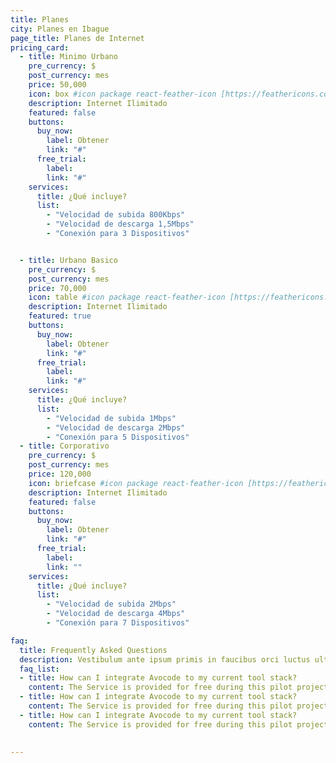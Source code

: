 ```yaml
---
title: Planes
city: Planes en Ibague
page_title: Planes de Internet
pricing_card:
  - title: Minimo Urbano
    pre_currency: $
    post_currency: mes
    price: 50,000
    icon: box #icon package react-feather-icon [https://feathericons.com/]
    description: Internet Ilimitado
    featured: false
    buttons:
      buy_now:
        label: Obtener
        link: "#"
      free_trial:
        label: 
        link: "#"
    services:
      title: ¿Qué incluye?
      list:
        - "Velocidad de subida 800Kbps"
        - "Velocidad de descarga 1,5Mbps"
        - "Conexión para 3 Dispositivos"


  - title: Urbano Basico
    pre_currency: $
    post_currency: mes
    price: 70,000
    icon: table #icon package react-feather-icon [https://feathericons.com/]
    description: Internet Ilimitado
    featured: true
    buttons:
      buy_now:
        label: Obtener
        link: "#"
      free_trial:
        label: 
        link: "#"
    services:
      title: ¿Qué incluye?
      list:
        - "Velocidad de subida 1Mbps"
        - "Velocidad de descarga 2Mbps"
        - "Conexión para 5 Dispositivos"
  - title: Corporativo
    pre_currency: $
    post_currency: mes
    price: 120,000
    icon: briefcase #icon package react-feather-icon [https://feathericons.com/]
    description: Internet Ilimitado
    featured: false
    buttons:
      buy_now:
        label: Obtener
        link: "#"
      free_trial:
        label:
        link: ""
    services:
      title: ¿Qué incluye?
      list:
        - "Velocidad de subida 2Mbps"
        - "Velocidad de descarga 4Mbps"
        - "Conexión para 7 Dispositivos"

faq:
  title: Frequently Asked Questions
  description: Vestibulum ante ipsum primis in faucibus orci luctus ultrices posuere cubilia Curae Donec
  faq_list:
  - title: How can I integrate Avocode to my current tool stack?
    content: The Service is provided for free during this pilot project, and is provided "as is" with is not committed to any level of service or availability of the Service.
  - title: How can I integrate Avocode to my current tool stack?
    content: The Service is provided for free during this pilot project, and is provided "as is" with is not committed to any level of service or availability of the Service.
  - title: How can I integrate Avocode to my current tool stack?
    content: The Service is provided for free during this pilot project, and is provided "as is" with is not committed to any level of service or availability of the Service.
  
  
---
```



